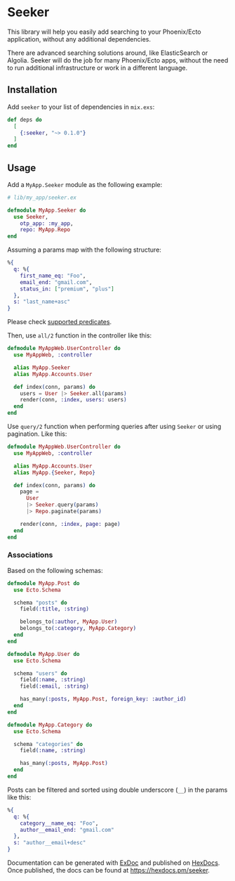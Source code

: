 # Seeker

This library will help you easily add searching to your Phoenix/Ecto
application, without any additional dependencies.

There are advanced searching solutions around, like ElasticSearch or Algolia.
Seeker will do the job for many Phoenix/Ecto apps, without the need to run
additional infrastructure or work in a different language.

## Installation

Add `seeker` to your list of dependencies in `mix.exs`:

```elixir
def deps do
  [
    {:seeker, "~> 0.1.0"}
  ]
end
```

## Usage

Add a `MyApp.Seeker` module as the following example:

```elixir
# lib/my_app/seeker.ex

defmodule MyApp.Seeker do
  use Seeker,
    otp_app: :my_app,
    repo: MyApp.Repo
end
```

Assuming a params map with the following structure:

```elixir
%{
  q: %{
    first_name_eq: "Foo",
    email_end: "gmail.com",
    status_in: ["premium", "plus"]
  },
  s: "last_name+asc"
}
```

Please check [supported predicates](https://github.com/amco/seeker-ex/blob/main/lib/seeker/query.ex#L8).

Then, use `all/2` function in the controller like this:

```elixir
defmodule MyAppWeb.UserController do
  use MyAppWeb, :controller

  alias MyApp.Seeker
  alias MyApp.Accounts.User

  def index(conn, params) do
    users = User |> Seeker.all(params)
    render(conn, :index, users: users)
  end
end
```

Use `query/2` function when performing queries after using `Seeker` or
using pagination. Like this:

```elixir
defmodule MyAppWeb.UserController do
  use MyAppWeb, :controller

  alias MyApp.Accounts.User
  alias MyApp.{Seeker, Repo}

  def index(conn, params) do
    page =
      User
      |> Seeker.query(params)
      |> Repo.paginate(params)

    render(conn, :index, page: page)
  end
end
```

### Associations

Based on the following schemas:

```elixir
defmodule MyApp.Post do
  use Ecto.Schema

  schema "posts" do
    field(:title, :string)

    belongs_to(:author, MyApp.User)
    belongs_to(:category, MyApp.Category)
  end
end

defmodule MyApp.User do
  use Ecto.Schema

  schema "users" do
    field(:name, :string)
    field(:email, :string)

    has_many(:posts, MyApp.Post, foreign_key: :author_id)
  end
end

defmodule MyApp.Category do
  use Ecto.Schema

  schema "categories" do
    field(:name, :string)

    has_many(:posts, MyApp.Post)
  end
end
```

Posts can be filtered and sorted using double underscore (`__`) in
the params like this:

```elixir
%{
  q: %{
    category__name_eq: "Foo",
    author__email_end: "gmail.com"
  },
  s: "author__email+desc"
}
```

Documentation can be generated with [ExDoc](https://github.com/elixir-lang/ex_doc)
and published on [HexDocs](https://hexdocs.pm). Once published, the docs can
be found at <https://hexdocs.pm/seeker>.

